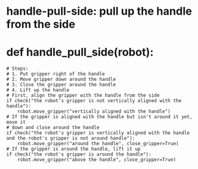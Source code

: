 # handle-pull-side: pull up the handle from the side
# def handle_pull_side(robot):
    # Steps:
    # 1. Put gripper right of the handle
    # 2. Move gripper down around the handle
    # 3. Close the gripper around the handle
    # 4. Lift up the handle
    # First, align the gripper with the handle from the side
    if check("the robot's gripper is not vertically aligned with the handle"):
        robot.move_gripper("vertically aligned with the handle")
    # If the gripper is aligned with the handle but isn't around it yet, move it
    # down and close around the handle
    if check("the robot's gripper is vertically aligned with the handle and the robot's gripper is not around handle"):
        robot.move_gripper("around the handle", close_gripper=True)
    # If the gripper is around the handle, lift it up
    if check("the robot's gripper is around the handle"):
        robot.move_gripper("above the handle", close_gripper=True)